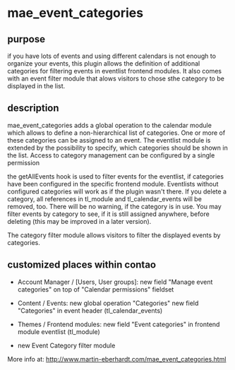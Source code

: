 mae_event_categories
====================

purpose
-------
if you have lots of events and using different calendars is not enough to organize your events, this plugin allows the definition of additional categories for filtering events in eventlist frontend modules.
It also comes with an event filter module that alows visitors to chose sthe category to be displayed in the list.



description
-----------
mae_event_categories adds a global operation to the calendar module which allows to define a non-hierarchical list of categories.
One or more of these categories can be assigned to an event.
The eventlist module is extended by the possibility to specify, which categories should be shown in the list.
Access to category management can be configured by a single permission

the getAllEvents hook is used to filter events for the eventlist, if categories have been configured in the specific frontend module.
Eventlists without configured categories will work as if the plugin wasn't there.
If you delete a category, all references in tl_module and tl_calendar_events will be removed, too. There will be no warning, if the category is in use.
You may filter events by category to see, if it is still assigned anywhere, before deleting (this may be improved in a later version).

The category filter module allows visitors to filter the displayed events by categories.



customized places within contao
-------------------------------
- Account Manager / [Users, User groups]:
  new field "Manage event categories" on top of "Calendar permissions" fieldset

- Content / Events:
  new global operation "Categories"
  new field "Categories" in event header (tl_calendar_events)

- Themes / Frontend modules:
  new field "Event categories" in frontend module eventlist (tl_module)

- new Event Category filter module

More info at:
http://www.martin-eberhardt.com/mae_event_categories.html
